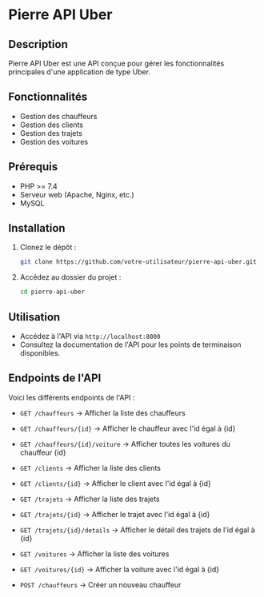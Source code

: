 # Pierre API Uber

## Description
Pierre API Uber est une API conçue pour gérer les fonctionnalités principales d'une application de type Uber.

## Fonctionnalités
- Gestion des chauffeurs
- Gestion des clients
- Gestion des trajets
- Gestion des voitures

## Prérequis
- PHP >= 7.4
- Serveur web (Apache, Nginx, etc.)
- MySQL

## Installation
1. Clonez le dépôt :
    ```bash
    git clone https://github.com/votre-utilisateur/pierre-api-uber.git
    ```
2. Accédez au dossier du projet :
    ```bash
    cd pierre-api-uber
    ```

## Utilisation
- Accédez à l'API via `http://localhost:8000`
- Consultez la documentation de l'API pour les points de terminaison disponibles.

## Endpoints de l'API

Voici les différents endpoints de l'API : 
- `GET /chauffeurs` → Afficher la liste des chauffeurs
- `GET /chauffeurs/{id}` → Afficher le chauffeur avec l'id égal à {id}
- `GET /chauffeurs/{id}/voiture` → Afficher toutes les voitures du chauffeur {id}
- `GET /clients` → Afficher la liste des clients
- `GET /clients/{id}` → Afficher le client avec l'id égal à {id}
- `GET /trajets` → Afficher la liste des trajets
- `GET /trajets/{id}` → Afficher le trajet avec l'id égal à {id}
- `GET /trajets/{id}/details` → Afficher le détail des trajets de l'id égal à {id}
- `GET /voitures` → Afficher la liste des voitures
- `GET /voitures/{id}` → Afficher la voiture avec l'id égal à {id}

- `POST /chauffeurs` → Créer un nouveau chauffeur

